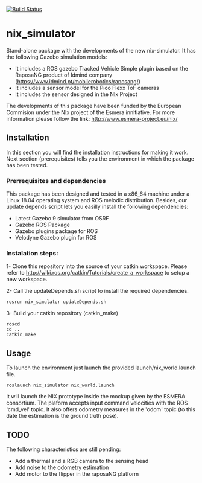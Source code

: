 [![Build Status](https://travis-ci.com/robotics-upo/nix_simulator.svg?token=TqYzdkAmMjrnqQCYqhh1&branch=master)](https://travis-ci.com/robotics-upo/nix_simulator)

# nix_simulator
Stand-alone package with the developments of the new nix-simulator. It has the following Gazebo simulation models:

- It includes a ROS gazebo Tracked Vehicle Simple plugin based on the RaposaNG product of Idmind company (https://www.idmind.pt/mobilerobotics/raposang/)
- It includes a sensor model for the Pico Flexx ToF cameras
- It includes the sensor designed in the NIx Project

The developments of this package have been funded by the European Commision under the NIx project of the Esmera innitiative. For more information please follow the link: http://www.esmera-project.eu/nix/

## Installation

In this section you will find the installation instructions for making it work. Next section (prerequisites) tells you the environment in which the package has been tested.

### Prerrequisites and dependencies

This package has been designed and tested in a x86_64 machine under a Linux 18.04 operating system and ROS melodic distribution. Besides, our update depends script lets you easilly install the following dependencies:

- Latest Gazebo 9 simulator from OSRF
- Gazebo ROS Package
- Gazebo plugins package for ROS
- Velodyne Gazebo plugin for ROS

### Instalation steps:

1- Clone this repository into the source of your catkin workspace. Please refer to http://wiki.ros.org/catkin/Tutorials/create_a_workspace to setup a new workspace.

2- Call the updateDepends.sh script to install the required dependencies.

```
rosrun nix_simulator updateDepends.sh
```

3- Build your catkin repository (catkin_make)

```
roscd 
cd ..
catkin_make
```
## Usage

To launch the environment just launch the provided launch/nix_world.launch file.

```
roslaunch nix_simulator nix_world.launch
```

It will launch the NIX prototype inside the mockup given by the ESMERA consortium. The plaform accepts input command velocities with the ROS 'cmd_vel' topic. It also offers odometry measures in the 'odom' topic (to this date the estimation is the ground truth pose).

## TODO

The following characteristics are still pending:

- Add a thermal and a RGB camera to the sensing head
- Add noise to the odometry estimation
- Add motor to the flipper in the raposaNG platform

